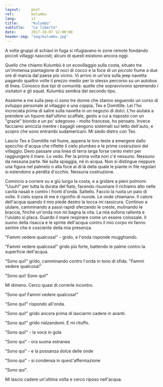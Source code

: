 ```yaml
---
layout:     post
ref:		kulumbu
lang: 		it
title:      "Kulumbù"
subtitle:   "Le libertà"
date:       2017-10-07 12:00:00
header-img: "img/kulumbu.jpg"
---
```


A volte gruppi di schiavi in fuga si rifugiavano in zone remote fondando piccoli villaggi nascosti; alcuni di questi esistono ancora oggi. 

Quello che chiamo Kulumbù è un ecovillaggio sulla costa, situato tra un'immensa piantagione di noci di cocco e la foce di un piccolo fiume a due ore di marcia dal paese più vicino. Vi arrivo in un'ora sulla jeep navetta pagando quattro volte il prezzo medio per lo stesso percorso su un autobus di linea. Conosco due tipi di comunità: quelle che sopravvivono spremendo i visitatori e gli squat. Kulumbù sembra del secondo tipo.

Assieme a me sulla jeep ci sono tre donne che stanno seguendo un corso di sviluppo personale al villaggio e una coppia, Tex e Domitille. Lei l'ho incrociata prima di salire sulla navetta in un negozio di dolci. L'ho aiutata a prendere un liquore dall'ultimo scaffale, gesto a cui a risposto con un "grazie" biondo e un po' sdegnoso - molto francese, ho pensato. Invece facciamo amicizia mentre i bagagli vengono sistemati sul tetto dell'auto, e scopro che sono entrambi sudamericani. Mi siedo dietro con Tex.



Lascio Tex e Domitille nel fiume, appena le loro teste a emergere dallo specchio d'acqua che riflette il cielo plumbeo e le prime costruzioni del villaggio. Devo passare una linea di terra larga forse cento metri per raggiungere il mare. Lo vedo. Per la prima volta non c'è nessuno. Nessuno da nessuna parte. Né sulla spiaggia, né in acqua. Non si distingue neppure una figura nel palmeto o alla foce al di là della quale le piante in file regolari si estendono a perdita d'occhio. Nessuna costruzione.

Comincio a correre su e giù lungo la costa, e a gridare a pieni polmoni: "Uuuh!" per tutta la durata del fiato, facendo risuonare il richiamo alto nelle cavità nasali e contro i fronti d'onda. Saltello. Faccio la ruota un paio di volte. Il cielo sopra di me è rigonfio di nuvole. Le onde chiamano. Il calore dell'acqua quando il mio piede destro la tocca mi rassicura. Continuo a ululare, camminando a passi rapidi sferzando le creste, mulinando le braccia, finché un'onda non mi bagna la vita. La mia euforia rallenta e l'ululato si placa. Guardo il mare respirare come un essere colossale. Il suono della risacca e le spinte dell'acqua contro il mio corpo mi fanno sentire che è cosciente della mia presenza.

"Fammi vedere qualcosa!" - grido, e l'onda risponde mugghiando.

"Fammi vedere qualcosa!" grido più forte, battendo le palme contro la superficie dell'acqua.

"Sono qui!" grido, camminando contro l'onda in tono di sfida. "Fammi vedere qualcosa!"

"Sono qui! Sono qui!"

Mi dimeno. Cerco quasi di correrle incontro.

"Sono qui! Fammi vedere qualcosa!"

"Sono qui!" rispondo all'onda.

"Sono qui!" grido ancora prima di lasciarmi cadere in avanti.

"Sono qui!" grido rialzandomi. E mi rituffo.

"Sono qui!" - la voce in gola

"Sono qui" - ora suona estranea

"Sono qui" - e la possanza dolce delle onde

"Sono qui" - si condensa in quest'affermazione

"Sono qui".

Mi lascio cadere un'ultima volta e cerco riposo nell'acqua.